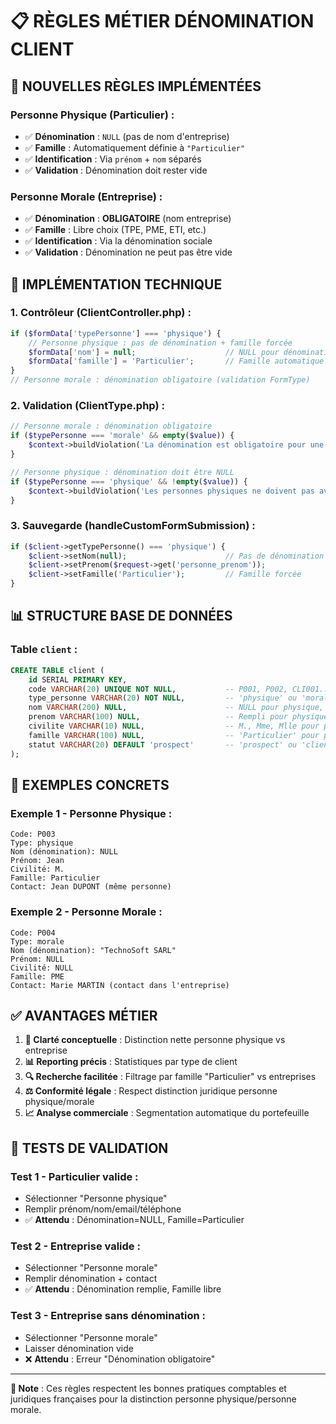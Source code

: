 # 📋 RÈGLES MÉTIER DÉNOMINATION CLIENT

## 🎯 **NOUVELLES RÈGLES IMPLÉMENTÉES**

### **Personne Physique (Particulier) :**
- ✅ **Dénomination** : `NULL` (pas de nom d'entreprise)
- ✅ **Famille** : Automatiquement définie à `"Particulier"`
- ✅ **Identification** : Via `prénom` + `nom` séparés
- ✅ **Validation** : Dénomination doit rester vide

### **Personne Morale (Entreprise) :**
- ✅ **Dénomination** : **OBLIGATOIRE** (nom entreprise)
- ✅ **Famille** : Libre choix (TPE, PME, ETI, etc.)
- ✅ **Identification** : Via la dénomination sociale
- ✅ **Validation** : Dénomination ne peut pas être vide

## 🔧 **IMPLÉMENTATION TECHNIQUE**

### **1. Contrôleur (ClientController.php) :**
```php
if ($formData['typePersonne'] === 'physique') {
    // Personne physique : pas de dénomination + famille forcée
    $formData['nom'] = null;                    // NULL pour dénomination
    $formData['famille'] = 'Particulier';       // Famille automatique
} 
// Personne morale : dénomination obligatoire (validation FormType)
```

### **2. Validation (ClientType.php) :**
```php
// Personne morale : dénomination obligatoire
if ($typePersonne === 'morale' && empty($value)) {
    $context->buildViolation('La dénomination est obligatoire pour une personne morale.');
}

// Personne physique : dénomination doit être NULL
if ($typePersonne === 'physique' && !empty($value)) {
    $context->buildViolation('Les personnes physiques ne doivent pas avoir de dénomination.');
}
```

### **3. Sauvegarde (handleCustomFormSubmission) :**
```php
if ($client->getTypePersonne() === 'physique') {
    $client->setNom(null);                      // Pas de dénomination
    $client->setPrenom($request->get('personne_prenom'));
    $client->setFamille('Particulier');         // Famille forcée
}
```

## 📊 **STRUCTURE BASE DE DONNÉES**

### **Table `client` :**
```sql
CREATE TABLE client (
    id SERIAL PRIMARY KEY,
    code VARCHAR(20) UNIQUE NOT NULL,           -- P001, P002, CLI001...
    type_personne VARCHAR(20) NOT NULL,         -- 'physique' ou 'morale'
    nom VARCHAR(200) NULL,                      -- NULL pour physique, obligatoire pour morale
    prenom VARCHAR(100) NULL,                   -- Rempli pour physique uniquement
    civilite VARCHAR(10) NULL,                  -- M., Mme, Mlle pour physique
    famille VARCHAR(100) NULL,                  -- 'Particulier' pour physique, libre pour morale
    statut VARCHAR(20) DEFAULT 'prospect'       -- 'prospect' ou 'client'
);
```

## 🧪 **EXEMPLES CONCRETS**

### **Exemple 1 - Personne Physique :**
```
Code: P003
Type: physique
Nom (dénomination): NULL
Prénom: Jean
Civilité: M.
Famille: Particulier
Contact: Jean DUPONT (même personne)
```

### **Exemple 2 - Personne Morale :**
```
Code: P004  
Type: morale
Nom (dénomination): "TechnoSoft SARL"
Prénom: NULL
Civilité: NULL
Famille: PME
Contact: Marie MARTIN (contact dans l'entreprise)
```

## ✅ **AVANTAGES MÉTIER**

1. **🎯 Clarté conceptuelle** : Distinction nette personne physique vs entreprise
2. **📊 Reporting précis** : Statistiques par type de client
3. **🔍 Recherche facilitée** : Filtrage par famille "Particulier" vs entreprises
4. **⚖️ Conformité légale** : Respect distinction juridique personne physique/morale
5. **📈 Analyse commerciale** : Segmentation automatique du portefeuille

## 🧪 **TESTS DE VALIDATION**

### **Test 1 - Particulier valide :**
- Sélectionner "Personne physique"
- Remplir prénom/nom/email/téléphone
- ✅ **Attendu** : Dénomination=NULL, Famille=Particulier

### **Test 2 - Entreprise valide :**
- Sélectionner "Personne morale"  
- Remplir dénomination + contact
- ✅ **Attendu** : Dénomination remplie, Famille libre

### **Test 3 - Entreprise sans dénomination :**
- Sélectionner "Personne morale"
- Laisser dénomination vide
- ❌ **Attendu** : Erreur "Dénomination obligatoire"

---

**📝 Note** : Ces règles respectent les bonnes pratiques comptables et juridiques françaises pour la distinction personne physique/personne morale.